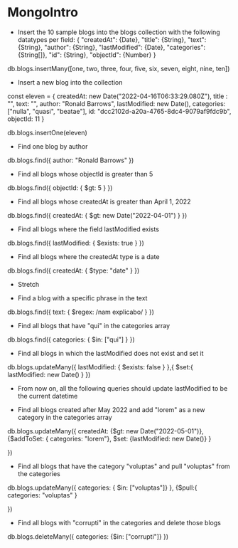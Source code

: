 # MongoIntro

- Insert the 10 sample blogs into the blogs collection with the following datatypes per field: 
{
 "createdAt": {Date},
 "title": {String},
 "text": {String},
 "author": {String},
 "lastModified": {Date},
 "categories": {String[]},
 "id": {String},
 "objectId": {Number}
}

db.blogs.insertMany([one, two, three, four, five, six, seven, eight, nine, ten])

- Insert a new blog into the collection

const eleven = 
    {
	 createdAt: new Date("2022-04-16T06:33:29.080Z"),
	 title : "",
	 text: "",
	 author: "Ronald Barrows",
	 lastModified: new Date(),
	 categories: ["nulla", "quasi", "beatae"],
	 id: "dcc2102d-a20a-4765-8dc4-9079af9fdc9b",
	 objectId: 11
	}
	
db.blogs.insertOne(eleven)

- Find one blog by author

 db.blogs.find({
    author: "Ronald Barrows"
})

- Find all blogs whose objectId is greater than 5

db.blogs.find({
    objectId: {
        $gt: 5
    }
})

- Find all blogs whose createdAt is greater than April 1, 2022

db.blogs.find({
    createdAt: {
        $gt: new Date("2022-04-01") 
    }
})

- Find all blogs where the field lastModified exists

db.blogs.find({
    lastModified: {
        $exists: true
    }
})

- Find all blogs where the createdAt type is a date

db.blogs.find({
    createdAt: {
        $type: "date"
    }
})

- Stretch

- Find a blog with a specific phrase in the text

db.blogs.find({
    text: {
        $regex: /nam explicabo/
    }
})

- Find all blogs that have "qui" in the categories array

db.blogs.find({
    categories: {
        $in: ["qui"]
    }
})


- Find all blogs in which the lastModified does not exist and set it

db.blogs.updateMany({
   lastModified: {
       $exists: false
   }
},{
    $set:{
        lastModified: new Date()
    }
})

- From now on, all the following queries should update lastModified to be the current datetime 

- Find all blogs created after May 2022 and add "lorem" as a new category in the categories array

db.blogs.updateMany({
    createdAt: {$gt: new Date("2022-05-01")},
    {$addToSet: {
        categories: "lorem"},
        $set: {lastModified: new Date()}
    }
    
})

- Find all blogs that have the category "voluptas" and pull "voluptas" from the categories

db.blogs.updateMany({
    categories: {
        $in: ["voluptas"]}
    },
{$pull:{
    categories: "voluptas"
    }

})

- Find all blogs with "corrupti" in the categories and delete those blogs

db.blogs.deleteMany({
    categories: {$in: ["corrupti"]}
})